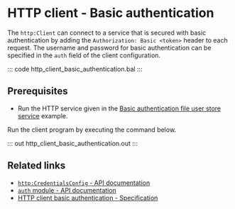 # HTTP client - Basic authentication

The `http:Client` can connect to a service that is secured with basic authentication by adding the `Authorization: Basic <token>` header to each request. The username and password for basic authentication can be specified in the `auth` field of the client configuration.

::: code http_client_basic_authentication.bal :::

## Prerequisites
- Run the HTTP service given in the [Basic authentication file user store service](/learn/by-example/http-service-basic-authentication-file-user-store) example.

Run the client program by executing the command below.

::: out http_client_basic_authentication.out :::

## Related links
- [`http:CredentialsConfig` - API documentation](https://lib.ballerina.io/ballerina/http/latest/records/CredentialsConfig)
- [`auth` module - API documentation](https://lib.ballerina.io/ballerina/auth/latest/)
- [HTTP client basic authentication - Specification](/spec/http/#9115-client---basic-auth)
